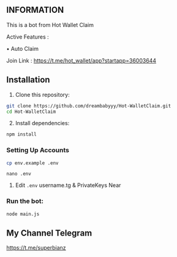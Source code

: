 ## INFORMATION
This is a bot from Hot Wallet Claim 

Active Features :

• Auto Claim 


Join Link : https://t.me/hot_wallet/app?startapp=36003644

## Installation

1. Clone this repository:

```bash
git clone https://github.com/dreambabyyy/Hot-WalletClaim.git
cd Hot-WalletClaim
```

2. Install dependencies:

```bash
npm install
```

### Setting Up Accounts
```bash
cp env.example .env
```

```
nano .env
```
1. Edit `.env` username.tg & PrivateKeys Near


### Run the bot:
```bash
node main.js
```

## My Channel Telegram
https://t.me/superbianz
